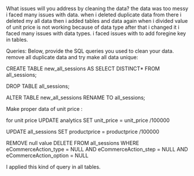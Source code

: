 What issues will you address by cleaning the data?
the data was too messy i faced many issues with data.
when i deleted duplicate data from there i deleted my all data then i added tables and data again
when i divided value of unit price is not working because of data type after that i changed it
i faced many issues with data types.
i faced issues with to add foregine key in tables.





Queries:
Below, provide the SQL queries you used to clean your data.
remove all duplicate data and try make all data unique:

CREATE TABLE new_all_sessions AS
SELECT DISTINCT* FROM all_sessions;

DROP TABLE all_sessions;

ALTER TABLE new_all_sessions RENAME TO all_sessions;

Make proper data of unit price :

for unit price
UPDATE analytics 
SET unit_price = unit_price /100000

UPDATE all_sessions 
SET productprice = productprice /100000

REMOVE null value
DELETE FROM all_sessions
WHERE eCommerceAction_type = NULL
AND eCommerceAction_step = NULL
AND eCommerceAction_option = NULL

I applied this kind of query in all tables.